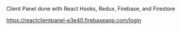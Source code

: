 Client Panel done with React Hooks, Redux, Firebase, and Firestore

https://reactclientpanel-e3e40.firebaseapp.com/login





